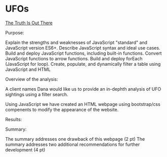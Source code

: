 # UFOs

[The Truth Is Out There](https://aborden23.github.io/UFOs/)

Purpose:

Explain the strengths and weaknesses of JavaScript "standard" and JavaScript version ES6+.
Describe JavaScript syntax and ideal use cases.
Build and deploy JavaScript functions, including built-in functions.
Convert JavaScript functions to arrow functions.
Build and deploy forEach (JavaScript for loop).
Create, populate, and dynamically filter a table using JavaScript and HTML

Overview of the analysis:

A client names Dana would like us to provide an in-dephth analysis of UFO sightings using a filter search. 

Using JavaScript we have created an HTML webpage using bootstrap/css compenents to modify the appearance of the website.


Results:


Summary:

The summary addresses one drawback of this webpage (2 pt)
The summary addresses two additional recommendations for further development (4 pt)
